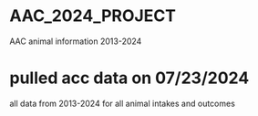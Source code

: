 # AAC_2024_PROJECT
AAC animal information 2013-2024
# pulled acc data on 07/23/2024
all data from 2013-2024 for all animal intakes and outcomes 
